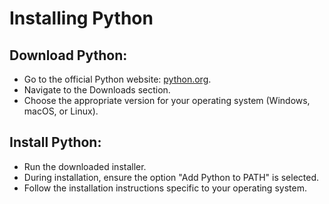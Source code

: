 # Installing Python

## Download Python:
- Go to the official Python website: [python.org](https://www.python.org/).
- Navigate to the Downloads section.
- Choose the appropriate version for your operating system (Windows, macOS, or Linux).

## Install Python:
- Run the downloaded installer.
- During installation, ensure the option "Add Python to PATH" is selected.
- Follow the installation instructions specific to your operating system.
